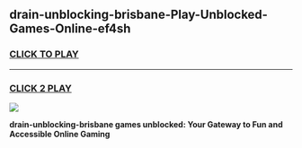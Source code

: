 
## drain-unblocking-brisbane-Play-Unblocked-Games-Online-ef4sh
<h3>
<a href="https://premium76.site?title=drain-unblocking-brisbane&ref=25A">CLICK TO PLAY</a></h3>
<hr>

<h3>
<a href="https://premium76.site?title=drain-unblocking-brisbane&ref=25A">CLICK 2 PLAY</a>
  
</h3>

<a href="https://premium76.site?title=drain-unblocking-brisbane&ref=25A"><img src="https://clearcache.store/games.png"></a>


**drain-unblocking-brisbane games unblocked: Your Gateway to Fun and Accessible Online Gaming**

